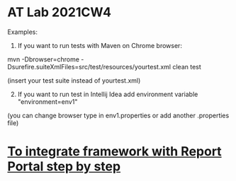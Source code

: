 # AT Lab 2021CW4

Examples:

1. If you want to run tests with Maven on Chrome browser:

mvn -Dbrowser=chrome -Dsurefire.suiteXmlFiles=src/test/resources/yourtest.xml clean test

(insert your test suite instead of yourtest.xml)

2. If you want to run test in Intellij Idea add environment variable "environment=env1"

(you can change browser type in env1.properties or add another .properties file)

# [To integrate framework with Report Portal step by step](https://git.epam.com/pavel_verkhovtsov/at-lab-2021cw4/-/wikis/To-integrate-framework-with-Report-Portal-step-by-step)



